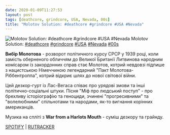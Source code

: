 ```yaml
---
date: 2020-01-09T11:27:53
layout: post
tags: [deathcore, grindcore, USA, Nevada, 00s]
title: "Molotov Solution: #deathcore #grindcore #USA #Nevada"
---
```

![Molotov Solution: #deathcore #grindcore #USA #Nevada](/assets/photos/photo_849@09-01-2020_11-27-53.jpg)
Molotov Solution: [#deathcore](/tags/#deathcore) [#grindcore](/tags/#grindcore) [#USA](/tags/#USA) [#Nevada](/tags/#Nevada) [#00s](/tags/#00s)

**Вибір Молотова** - розворот політичного курсу СРСР у 1939 році, коли замість оберненого обличчям до Великої Британії Литвинова народним комісаром із закордонних справ стає Молотов, котрий невдовзі підпише з нацистською Німеччиною легендарний &quot;Пакт Молотова-Ріббентроппа&quot;, котрий відкриє шлях до нової світової війни.

Цей дезкор-гурт із Лас-Вегаса співає про урядові змови та інші політично-соціальні штуки. Пісня &quot;Міф про людський поступ&quot; - про брехливу історіографію та геноциди, зчинені &quot;прогресивними&quot; та &quot;волелюбними&quot; спільнотами та народами, як-то вигнання корінних американців.

Музика на спліті з **War from a Harlots Mouth** - суміш дезкору та грайнду.

[SPOTIFY](https://open.spotify.com/album/6mcm5UFG4iRVoV9YuV8Uhb) | [RUTRACKER](https://rutracker.org/forum/viewtopic.php?t=3743207)